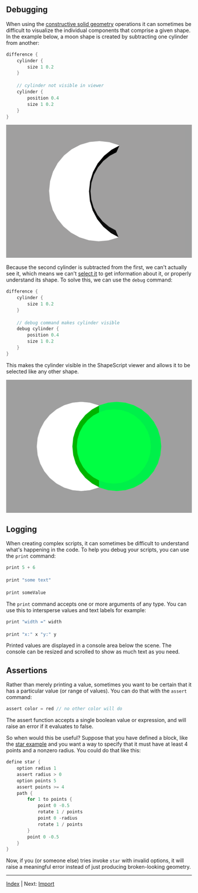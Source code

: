 Debugging
---

When using the [constructive solid geometry](csg.md) operations it can sometimes be difficult to visualize the individual components that comprise a given shape. In the example below, a moon shape is created by subtracting one cylinder from another:

```swift
difference {
    cylinder {
        size 1 0.2
    }
    
    // cylinder not visible in viewer
    cylinder {
        position 0.4
        size 1 0.2
    }
}
```

![Moon](../images/moon.png)

Because the second cylinder is subtracted from the first, we can't actually see it, which means we can't [select it](getting-started.md) to get information about it, or properly understand its shape. To solve this, we can use the `debug` command:

```swift
difference {
    cylinder {
        size 1 0.2
    }
    
    // debug command makes cylinder visible
    debug cylinder {
        position 0.4
        size 1 0.2
    }
}
```

This makes the cylinder visible in the ShapeScript viewer and allows it to be selected like any other shape.

![Moon debug](../images/moon-debug.png)

## Logging

When creating complex scripts, it can sometimes be difficult to understand what's happening in the code. To help you debug your scripts, you can use the `print` command:

```swift
print 5 + 6

print "some text"

print someValue
```

The `print` command accepts one or more arguments of any type. You can use this to intersperse values and text labels for example:

```swift
print "width =" width

print "x:" x "y:" y
```

Printed values are displayed in a console area below the scene. The console can be resized and scrolled to show as much text as you need.

## Assertions

Rather than merely printing a value, sometimes you want to be certain that it has a particular value (or range of values). You can do that with the `assert` command:

```swift
assert color = red // no other color will do
```

The assert function accepts a single boolean value or expression, and will raise an error if it evaluates to false.

So when would this be useful? Suppose that you have defined a block, like the [star example](blocks.md) and you want a way to specify that it must have at least 4 points and a nonzero radius. You could do that like this:

```swift
define star {
    option radius 1
    assert radius > 0
    option points 5
    assert points >= 4
    path {
        for 1 to points {
            point 0 -0.5
            rotate 1 / points
            point 0 -radius
            rotate 1 / points
        }
        point 0 -0.5
    }
}
```

Now, if you (or someone else) tries invoke `star` with invalid options, it will raise a meaningful error instead of just producing broken-looking geometry.

---
[Index](index.md) | Next: [Import](import.md)
